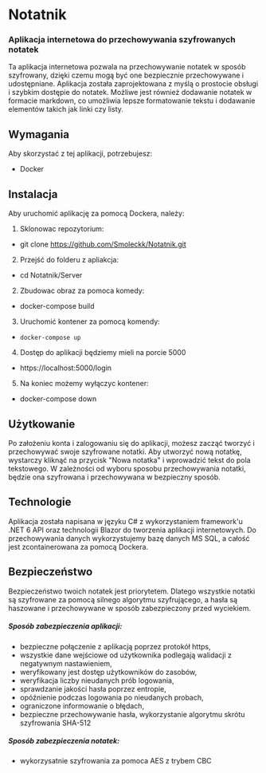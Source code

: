 # Notatnik 
### Aplikacja internetowa do przechowywania szyfrowanych notatek

Ta aplikacja internetowa pozwala na przechowywanie notatek w sposób szyfrowany,
dzięki czemu mogą być one bezpiecznie przechowywane i udostępniane. Aplikacja została zaprojektowana z myślą
o prostocie obsługi i szybkim dostępie do notatek. Możliwe jest również dodawanie notatek w formacie markdown,
co umożliwia lepsze formatowanie tekstu i dodawanie elementów takich jak linki czy listy.

## Wymagania
Aby skorzystać z tej aplikacji, potrzebujesz:
* Docker

## Instalacja
Aby uruchomić aplikację za pomocą Dockera, należy:
1. Sklonowac repozytorium:
- git clone https://github.com/Smoleckk/Notatnik.git
2. Przejść do folderu z apliakcja:
- cd Notatnik/Server
2. Zbudowac obraz za pomoca komedy:
- docker-compose build
3. Uruchomić kontener za pomocą komendy:
- `docker-compose up`
4. Dostęp do aplikacji będziemy mieli na porcie 5000
- https://localhost:5000/login
5. Na koniec możemy wyłączyc kontener:
- docker-compose down


## Użytkowanie
Po założeniu konta i zalogowaniu się do aplikacji, możesz zacząć tworzyć i przechowywać swoje szyfrowane notatki.
Aby utworzyć nową notatkę, wystarczy kliknąć na przycisk "Nowa notatka" i wprowadzić tekst do pola tekstowego.
W zależności od wyboru sposobu przechowywania notatki, będzie ona szyfrowana i przechowywana w bezpieczny sposób.

## Technologie
Aplikacja została napisana w języku C# z wykorzystaniem framework'u .NET 6 API oraz technologii Blazor do tworzenia aplikacji internetowych.
Do przechowywania danych wykorzystujemy bazę danych MS SQL, a całość jest zcontainerowana za pomocą Dockera.

## Bezpieczeństwo
Bezpieczeństwo twoich notatek jest priorytetem. Dlatego wszystkie notatki są szyfrowane za pomocą silnego algorytmu szyfrującego,
a hasła są haszowane i przechowywane w sposób zabezpieczony przed wyciekiem.

##### Sposób zabezpieczenia aplikacji:
* bezpieczne połączenie z aplikacją poprzez protokół https,
* wszystkie dane wejściowe od użytkownika podlegają walidacji z negatywnym nastawieniem,
* weryfikowany jest dostęp użytkowników do zasobów,
* weryfikacja liczby nieudanych prób logowania,
* sprawdzanie jakości hasła poprzez entropie,
* opóźnienie podczas logowania po nieudanych probach,
* ograniczone informowanie o błędach,
* bezpieczne przechowywanie hasła, wykorzystanie algorytmu skrótu szyfrowania SHA-512

##### Sposób zabezpieczenia notatek:
* wykorzysatnie szyfrowania za pomoca AES z trybem CBC
